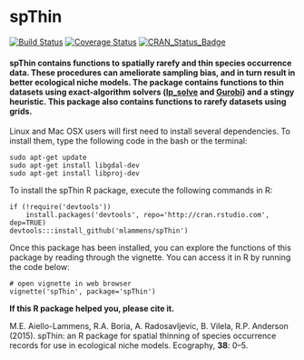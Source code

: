 spThin
============

[![Build Status](https://travis-ci.org/paleo13/spThin.svg?branch=master)](https://travis-ci.org/paleo13/spThin)
[![Coverage Status](https://coveralls.io/repos/paleo13/spThin/badge.svg?branch=master&service=github)](https://coveralls.io/github/paleo13/spThin?branch=master)
[![CRAN_Status_Badge](http://www.r-pkg.org/badges/version/spThin)](http://cran.r-project.org/package=spThin)

#### spThin contains functions to spatially rarefy and thin species occurrence data. These procedures can ameliorate sampling bias, and in turn result in better ecological niche models. The package contains functions to thin datasets using exact-algorithm solvers ([lp_solve](http://lpsolve.sourceforge.net/) and [Gurobi](http://www.gurobi.com/)) and a stingy heuristic. This package also contains functions to rarefy datasets using grids.

Linux and Mac OSX users will first need to install several dependencies. To install them, type the following code in the bash or the terminal:

```
sudo apt-get update
sudo apt-get install libgdal-dev
sudo apt-get install libproj-dev
```

To install the spThin R package, execute the following commands in R:

```
if (!require('devtools'))
	install.packages('devtools', repo='http://cran.rstudio.com', dep=TRUE)
devtools:::install_github('mlammens/spThin')
```

Once this package has been installed, you can explore the functions of this package by reading through the vignette. You can access it in R by running the code below:

```
# open vignette in web browser
vignette('spThin', package='spThin')
```

**If this R package helped you, please cite it.**

M.E. Aiello-Lammens, R.A. Boria, A. Radosavljevic, B. Vilela, R.P. Anderson (2015). spThin: an R package for spatial thinning of species occurrence records for use in ecological niche models. Ecography, **38**: 0–5.
